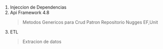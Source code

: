 1. Injeccion de Dependencias
2. Api Framework 4.8
   >Metodos Genericos para Crud
   >Patron Repositorio
   >Nugges EF,Unit
3. ETL
   >Extracion de datos
